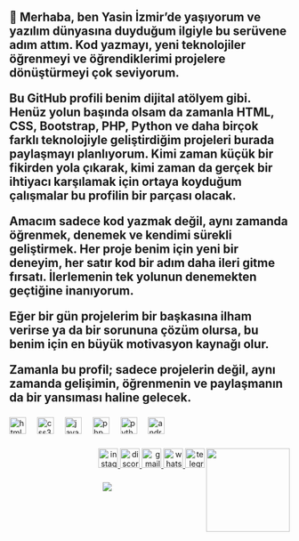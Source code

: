 <h2 align="left">👋 Merhaba, ben Yasin
İzmir’de yaşıyorum ve yazılım dünyasına duyduğum ilgiyle bu serüvene adım attım. Kod yazmayı, yeni teknolojiler öğrenmeyi ve öğrendiklerimi projelere dönüştürmeyi çok seviyorum.

Bu GitHub profili benim dijital atölyem gibi. Henüz yolun başında olsam da zamanla HTML, CSS, Bootstrap, PHP, Python ve daha birçok farklı teknolojiyle geliştirdiğim projeleri burada paylaşmayı planlıyorum. Kimi zaman küçük bir fikirden yola çıkarak, kimi zaman da gerçek bir ihtiyacı karşılamak için ortaya koyduğum çalışmalar bu profilin bir parçası olacak.

Amacım sadece kod yazmak değil, aynı zamanda öğrenmek, denemek ve kendimi sürekli geliştirmek. Her proje benim için yeni bir deneyim, her satır kod bir adım daha ileri gitme fırsatı.
İlerlemenin tek yolunun denemekten geçtiğine inanıyorum.

Eğer bir gün projelerim bir başkasına ilham verirse ya da bir sorununa çözüm olursa, bu benim için en büyük motivasyon kaynağı olur.

Zamanla bu profil; sadece projelerin değil, aynı zamanda gelişimin, öğrenmenin ve paylaşmanın da bir yansıması haline gelecek.</h2>

###

<div align="left">
  <img src="https://img.shields.io/badge/HTML5-E34F26?logo=html5&logoColor=white&style=for-the-badge" height="30" alt="html5 logo"  />
  <img width="12" />
  <img src="https://img.shields.io/badge/CSS3-1572B6?logo=css3&logoColor=white&style=for-the-badge" height="30" alt="css3 logo"  />
  <img width="12" />
  <img src="https://img.shields.io/badge/JavaScript-F7DF1E?logo=javascript&logoColor=black&style=for-the-badge" height="30" alt="javascript logo"  />
  <img width="12" />
  <img src="https://img.shields.io/badge/PHP-777BB4?logo=php&logoColor=black&style=for-the-badge" height="30" alt="php logo"  />
  <img width="12" />
  <img src="https://img.shields.io/badge/Python-3776AB?logo=python&logoColor=white&style=for-the-badge" height="30" alt="python logo"  />
  <img width="12" />
  <img src="https://img.shields.io/badge/Android Studio-3DDC84?logo=androidstudio&logoColor=black&style=for-the-badge" height="30" alt="androidstudio logo"  />
</div>

###

<div align="center">
</div>

###

<div align="center">
</div>

###

<img align="right" height="150" src="https://i.imgflip.com/65efzo.gif"  />

###

<div align="right">
  <a href="https://www.instagram.com/yasingrafya" target="_blank">
    <img src="https://img.shields.io/static/v1?message=Instagram&logo=instagram&label=&color=E4405F&logoColor=white&labelColor=&style=for-the-badge" height="35" alt="instagram logo"  />
  </a>
  <a href="https://discordapp.com/users/424235541496856606" target="_blank">
    <img src="https://img.shields.io/static/v1?message=Discord&logo=discord&label=&color=7289DA&logoColor=white&labelColor=&style=for-the-badge" height="35" alt="discord logo"  />
  </a>
  <a href="mailto:yasinbekirtitiz@gmail.com" target="_blank">
    <img src="https://img.shields.io/static/v1?message=Gmail&logo=gmail&label=&color=D14836&logoColor=white&labelColor=&style=for-the-badge" height="35" alt="gmail logo"  />
  </a>
  <a href="https://wa.me/+0905468824259" target="_blank">
    <img src="https://img.shields.io/static/v1?message=Whatsapp&logo=whatsapp&label=&color=25D366&logoColor=white&labelColor=&style=for-the-badge" height="35" alt="whatsapp logo"  />
  </a>
  <a href="https://telegram.me/EEnigma35" target="_blank">
    <img src="https://img.shields.io/static/v1?message=Telegram&logo=telegram&label=&color=2CA5E0&logoColor=white&labelColor=&style=for-the-badge" height="35" alt="telegram logo"  />
  </a>
</div>

###

<div align="center">
  <img src="https://profile-counter.glitch.me/EEnigma-Hub/count.svg?"  />
</div>
